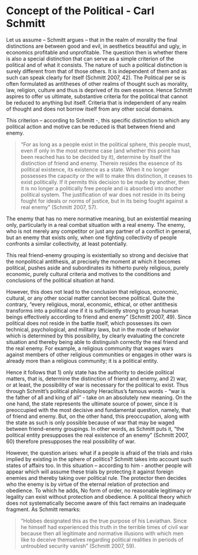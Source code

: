 # Concept of the Political - Carl Schmitt

Let us assume – Schmitt argues – that in the realm of morality the final distinctions are between good and evil, in aesthetics beautiful and ugly, in economics profitable and unprofitable. The question then is whether there is also a special distinction that can serve as a simple criterion of the political and of what it consists. The nature of such a political distinction is surely different from that of those others. It is independent of them and as such can speak clearly for itself (Schmitt 2007, 42). The Political per se is often formulated as antitheses of other realms of thought such as morality, law, religion, culture and thus is deprived of its own essence. Hence Schmitt aspires to offer us ultimate, substantive criteria for the political that cannot be reduced to anything but itself. Criteria that is independent of any realm of thought and does not borrow itself from any other social domains. 

This criterion – according to Schmitt -, this specific distinction to which any political action and motive can be reduced is that between friend and enemy. 

> “For as long as a people exist in the political sphere, this people must, even if only in the most extreme case (and whether this point has been reached has to be decided by it), determine by itself the distinction of friend and enemy. Therein resides the essence of its political existence, its existence as a state. When it no longer possesses the capacity or the will to make this distinction, it ceases to exist politically. If it permits this decision to be made by another, then it is no longer a politically free people and is absorbed into another political system. The justification of war does not reside in its being fought for ideals or norms of justice, but in its being fought against a real enemy” (Schmitt 2007, 57).

The enemy that has no mere normative meaning, but an existential meaning only, particularly in a real combat situation with a real enemy. The enemy, who is not merely any competitor or just any partner of a conflict in general, but an enemy that exists only, when one fighting collectivity of people confronts a similar collectivity, at least potentially. 

This real friend-enemy grouping is existentially so strong and decisive that the nonpolitical antithesis, at precisely the moment at which it becomes political, pushes aside and subordinates its hitherto purely religious, purely economic, purely cultural criteria and motives to the conditions and conclusions of the political situation at hand.

However, this does not lead to the conclusion that religious, economic, cultural, or any other social matter cannot become political. Quite the contrary, “every religious, moral, economic, ethical, or other antithesis transforms into a political one if it is sufficiently strong to group human beings effectively according to friend and enemy” (Schmitt 2007, 49). Since political does not reside in the battle itself, which possesses its own technical, psychological, and military laws, but in the mode of behavior which is determined by this possibility, by clearly evaluating the concrete situation and thereby being able to distinguish correctly the real friend and the real enemy. For example, a religious community that wages wars against members of other religious communities or engages in other wars is already more than a religious community; it is a political entity.

Hence it follows that 1) only state has the authority to decide political matters, that is, determine the distinction of friend and enemy, and 2) war, or at least, the possibility of war is necessary for the political to exist. Thus through Schmitt’s political philosophy Heraclitus’s famous words - “war is the father of all and king of all” - take on an absolutely new meaning. On the one hand, the state represents the ultimate source of power, since it is preoccupied with the most decisive and fundamental question, namely, that of friend and enemy. But, on the other hand, this preoccupation, along with the state as such is only possible because of war that may be waged between friend-enemy groupings. In other words, as Schmitt puts it, “the political entity presupposes the real existence of an enemy” (Schmitt 2007, 60) therefore presupposes the real possibility of war.

However, the question arises: what if a people is afraid of the trials and risks implied by existing in the sphere of politics? Schmitt takes into account such states of affairs too. In this situation – according to him - another people will appear which will assume these trials by protecting it against foreign enemies and thereby taking over political rule. The protector then decides who the enemy is by virtue of the eternal relation of protection and obedience. To which he adds, No form of order, no reasonable legitimacy or legality can exist without protection and obedience. A political theory which does not systematically become aware of this fact remains an inadequate fragment. As Schmitt remarks:

> “Hobbes designated this as the true purpose of his Leviathan. Since he himself had experienced this truth in the terrible times of civil war because then all legitimate and normative illusions with which men like to deceive themselves regarding political realities in periods of untroubled security vanish” (Schmitt 2007, 59).

